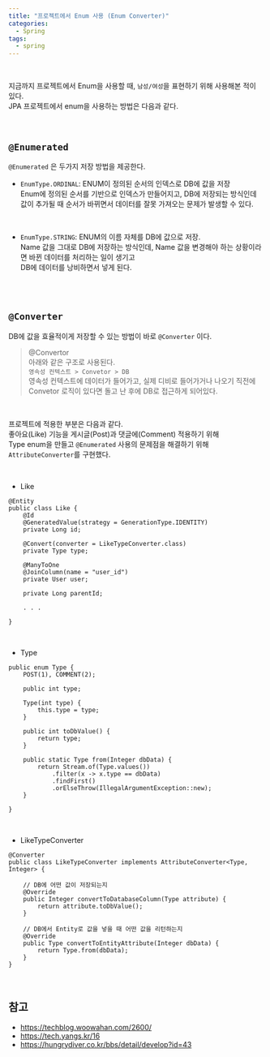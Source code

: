 ```yaml
---
title: "프로젝트에서 Enum 사용 (Enum Converter)"      
categories:
  - Spring
tags:
  - spring 
--- 
```


<br />     

지금까지 프로젝트에서 Enum을 사용할 때, `남성/여성`을 표현하기 위해 사용해본 적이 있다.   
JPA 프로젝트에서 enum을 사용하는 방법은 다음과 같다.     

<br />    

## `@Enumerated`       
`@Enumerated` 은 두가지 저장 방법을 제공한다.   

* `EnumType.ORDINAL`: ENUM이 정의된 순서의 인덱스로 DB에 값을 저장         
  Enum에 정의된 순서를 기반으로 인덱스가 만들어지고, DB에 저장되는 방식인데      
  값이 추가될 때 순서가 바뀌면서 데이터를 잘못 가져오는 문제가 발생할 수 있다.             
<br />          


* `EnumType.STRING`: ENUM의 이름 자체를 DB에 값으로 저장.      
  Name 값을 그대로 DB에 저장하는 방식인데, Name 값을 변경해야 하는 상황이라면 바뀐 데이터를 처리하는 일이 생기고        
  DB에 데이터를 낭비하면서 넣게 된다.      
  

<br />       
<br />      


## `@Converter`    
DB에 값을 효율적이게 저장할 수 있는 방법이 바로 `@Converter` 이다.   

> @Convertor    
> 아래와 같은 구조로 사용된다.      
> `영속성 컨텍스트 > Convetor > DB`         
> 영속성 컨텍스트에 데이터가 들어가고, 실제 디비로 들어가거나 나오기 직전에     
> Convetor 로직이 있다면 돌고 난 후에 DB로 접근하게 되어있다.     

 
<br />    


프로젝트에 적용한 부분은 다음과 같다.  
좋아요(Like) 기능을 게시글(Post)과 댓글에(Comment) 적용하기 위해     
Type enum을 만들고 `@Enumerated` 사용의 문제점을 해결하기 위해    
`AttributeConverter`를 구현했다.      

<br />     

* Like  

```
@Entity
public class Like {
	@Id
	@GeneratedValue(strategy = GenerationType.IDENTITY)
	private Long id;

	@Convert(converter = LikeTypeConverter.class)
	private Type type;

	@ManyToOne
	@JoinColumn(name = "user_id")
	private User user;

	private Long parentId;

	. . .

}
```

<br />    

* Type   

```
public enum Type {
	POST(1), COMMENT(2);

	public int type;

	Type(int type) {
		this.type = type;
	}

	public int toDbValue() {
		return type;
	}

	public static Type from(Integer dbData) {
		return Stream.of(Type.values())
			.filter(x -> x.type == dbData)
			.findFirst()
			.orElseThrow(IllegalArgumentException::new);
	}

}
```

<br />    


* LikeTypeConverter         

```
@Converter
public class LikeTypeConverter implements AttributeConverter<Type, Integer> {

    // DB에 어떤 값이 저장되는지 
	@Override
	public Integer convertToDatabaseColumn(Type attribute) {
		return attribute.toDbValue();
	}
	
    // DB에서 Entity로 값을 넣을 때 어떤 값을 리턴하는지 
	@Override
	public Type convertToEntityAttribute(Integer dbData) {
		return Type.from(dbData);
	}
}
```

<br />    


## 참고       
* <https://techblog.woowahan.com/2600/>   
* <https://tech.yangs.kr/16>    
* <https://hungrydiver.co.kr/bbs/detail/develop?id=43>    

